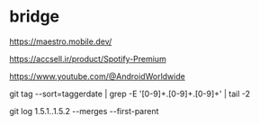 # bridge

https://maestro.mobile.dev/

https://accsell.ir/product/Spotify-Premium

https://www.youtube.com/@AndroidWorldwide

git tag --sort=taggerdate | grep -E '[0-9]+\.[0-9]+\.[0-9]+' | tail -2

git log 1.5.1..1.5.2 --merges --first-parent
